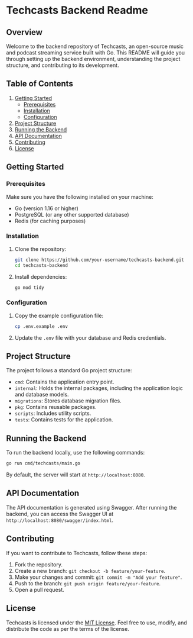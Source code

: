 # Techcasts Backend Readme

## Overview

Welcome to the backend repository of Techcasts, an open-source music and podcast streaming service built with Go. This README will guide you through setting up the backend environment, understanding the project structure, and contributing to its development.

## Table of Contents

1. [Getting Started](#getting-started)
    - [Prerequisites](#prerequisites)
    - [Installation](#installation)
    - [Configuration](#configuration)
2. [Project Structure](#project-structure)
3. [Running the Backend](#running-the-backend)
4. [API Documentation](#api-documentation)
5. [Contributing](#contributing)
6. [License](#license)

## Getting Started

### Prerequisites

Make sure you have the following installed on your machine:

- Go (version 1.16 or higher)
- PostgreSQL (or any other supported database)
- Redis (for caching purposes)

### Installation

1. Clone the repository:

    ```bash
    git clone https://github.com/your-username/techcasts-backend.git
    cd techcasts-backend
    ```

2. Install dependencies:

    ```bash
    go mod tidy
    ```

### Configuration

1. Copy the example configuration file:

    ```bash
    cp .env.example .env
    ```

2. Update the `.env` file with your database and Redis credentials.

## Project Structure

The project follows a standard Go project structure:

- `cmd`: Contains the application entry point.
- `internal`: Holds the internal packages, including the application logic and database models.
- `migrations`: Stores database migration files.
- `pkg`: Contains reusable packages.
- `scripts`: Includes utility scripts.
- `tests`: Contains tests for the application.

## Running the Backend

To run the backend locally, use the following commands:

```bash
go run cmd/techcasts/main.go
```

By default, the server will start at `http://localhost:8080`.

## API Documentation

The API documentation is generated using Swagger. After running the backend, you can access the Swagger UI at `http://localhost:8080/swagger/index.html`.

## Contributing

If you want to contribute to Techcasts, follow these steps:

1. Fork the repository.
2. Create a new branch: `git checkout -b feature/your-feature`.
3. Make your changes and commit: `git commit -m "Add your feature"`.
4. Push to the branch: `git push origin feature/your-feature`.
5. Open a pull request.

## License

Techcasts is licensed under the [MIT License](LICENSE). Feel free to use, modify, and distribute the code as per the terms of the license.